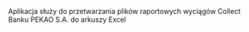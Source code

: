 Aplikacja służy do przetwarzania plików raportowych wyciągów Collect Banku PEKAO S.A. do arkuszy Excel
